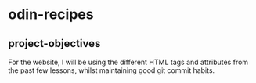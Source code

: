 # odin-recipes

## project-objectives

For the website, I will be using the different HTML tags and attributes from the past few lessons, whilst maintaining good git commit habits. 